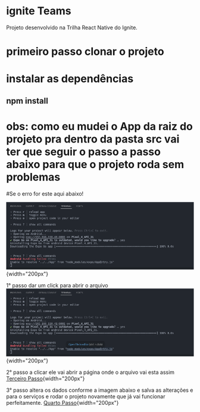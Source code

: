 # ignite Teams

Projeto desenvolvido na Trilha React Native do Ignite.

# primeiro passo clonar o projeto

# instalar as dependências

## npm install

# obs: como eu mudei o App da raiz do projeto pra dentro da pasta src vai ter que seguir o passo a passo abaixo para que o projeto roda sem problemas

#Se o erro for este aqui abaixo!

![Primeiro passo](src/assets/ImagensError/Primeiro.png){width="200px"}

1° passo dar um click para abrir o arquivo
![Segundo Passo](src/assets/ImagensError/Segundo.png){width="200px"}

2° passo a clicar ele vai abrir a página onde o arquivo vai esta assim
[Terceiro Passo](src/assets/ImagensError/Terceiro.png){width="200px"}

3° passo altera os dados conforme a imagem abaixo e salva as alterações e para o serviços e rodar o projeto novamente que já vai funcionar perfeitamente.
[Quarto Passo](src/assets/ImagensError/Quarto.png){width="200px"}
